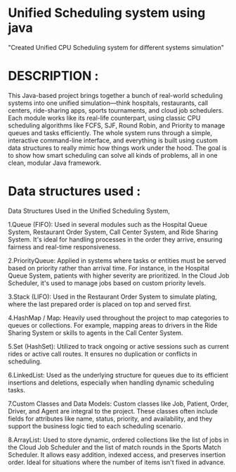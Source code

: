 # Unified Scheduling system using java
"Created Unified CPU Scheduling system for different systems simulation"
# DESCRIPTION :
This Java-based project brings together a bunch of real-world scheduling systems into one unified simulation—think hospitals, restaurants, call centers, ride-sharing apps, sports tournaments, and cloud job schedulers. Each module works like its real-life counterpart, using classic CPU scheduling algorithms like FCFS, SJF, Round Robin, and Priority to manage queues and tasks efficiently. The whole system runs through a simple, interactive command-line interface, and everything is built using custom data structures to really mimic how things work under the hood. The goal is to show how smart scheduling can solve all kinds of problems, all in one clean, modular Java framework.

# Data structures used :
Data Structures Used in the Unified Scheduling System,

1.Queue (FIFO):
Used in several modules such as the Hospital Queue System, Restaurant Order System, Call Center System, and Ride Sharing System. It's ideal for handling processes in the order they arrive, ensuring fairness and real-time responsiveness.

2.PriorityQueue:
Applied in systems where tasks or entities must be served based on priority rather than arrival time. For instance, in the Hospital Queue System, patients with higher severity are prioritized. In the Cloud Job Scheduler, it's used to manage jobs based on custom priority levels.

3.Stack (LIFO):
Used in the Restaurant Order System to simulate plating, where the last prepared order is placed on top and served first.

4.HashMap / Map:
Heavily used throughout the project to map categories to queues or collections. For example, mapping areas to drivers in the Ride Sharing System or skills to agents in the Call Center System.

5.Set (HashSet):
Utilized to track ongoing or active sessions such as current rides or active call routes. It ensures no duplication or conflicts in scheduling.

6.LinkedList:
Used as the underlying structure for queues due to its efficient insertions and deletions, especially when handling dynamic scheduling tasks.

7.Custom Classes and Data Models:
Custom classes like Job, Patient, Order, Driver, and Agent are integral to the project. These classes often include fields for attributes like name, status, priority, and availability, and they support the business logic tied to each scheduling scenario.

8.ArrayList:
Used to store dynamic, ordered collections like the list of jobs in the Cloud Job Scheduler and the list of match rounds in the Sports Match Scheduler. It allows easy addition, indexed access, and preserves insertion order. Ideal for situations where the number of items isn't fixed in advance.


